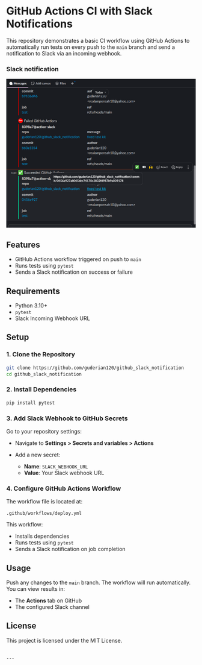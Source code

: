 # GitHub Actions CI with Slack Notifications

This repository demonstrates a basic CI workflow using GitHub Actions to automatically run tests on every push to the `main` branch and send a notification to Slack via an incoming webhook.


### Slack notification

![Slack Notification](media/slack_notification.png) 


## Features

- GitHub Actions workflow triggered on push to `main`
- Runs tests using `pytest`
- Sends a Slack notification on success or failure

## Requirements

- Python 3.10+
- `pytest`
- Slack Incoming Webhook URL

## Setup

### 1. Clone the Repository

```bash
git clone https://github.com/guderian120/github_slack_notification
cd github_slack_notification
````

### 2. Install Dependencies

```bash
pip install pytest
```

### 3. Add Slack Webhook to GitHub Secrets

Go to your repository settings:

* Navigate to **Settings > Secrets and variables > Actions**
* Add a new secret:

  * **Name**: `SLACK_WEBHOOK_URL`
  * **Value**: Your Slack webhook URL

### 4. Configure GitHub Actions Workflow

The workflow file is located at:

```
.github/workflows/deploy.yml
```

This workflow:

* Installs dependencies
* Runs tests using `pytest`
* Sends a Slack notification on job completion

## Usage

Push any changes to the `main` branch. The workflow will run automatically. You can view results in:

* The **Actions** tab on GitHub
* The configured Slack channel

## License

This project is licensed under the MIT License.

```

---


